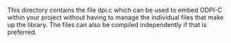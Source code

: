 This directory contains the file dpi.c which can be used to embed ODPI-C
within your project without having to manage the individual files that make up
the library. The files can also be compiled independently if that is preferred.

